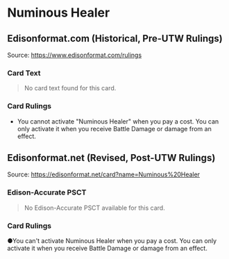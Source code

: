 # Numinous Healer

## Edisonformat.com (Historical, Pre-UTW Rulings)

Source: https://www.edisonformat.com/rulings

### Card Text

> No card text found for this card.

### Card Rulings

*   You cannot activate "Numinous Healer" when you pay a cost. You can only activate it when you receive Battle Damage or damage from an effect.

## Edisonformat.net (Revised, Post-UTW Rulings)

Source: https://edisonformat.net/card?name=Numinous%20Healer

### Edison-Accurate PSCT

> No Edison-Accurate PSCT available for this card.

### Card Rulings

●You can't activate Numinous Healer when you pay a cost. You can only activate it when you receive Battle Damage or damage from an effect.
            